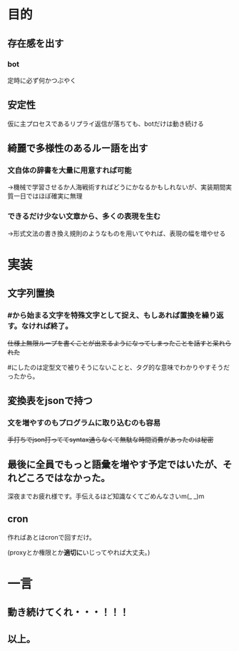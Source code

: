 # 目的

## 存在感を出す

### bot

   定時に必ず何かつぶやく

## 安定性

   仮に主プロセスであるリプライ返信が落ちても、botだけは動き続ける

## 綺麗で多様性のあるルー語を出す

###  文自体の辞書を大量に用意すれば可能

   →機械で学習させるか人海戦術すればどうにかなるかもしれないが、実装期間実質一日ではほぼ確実に無理

### できるだけ少ない文章から、多くの表現を生む

   →形式文法の書き換え規則のようなものを用いてやれば、表現の幅を増やせる

# 実装

## 文字列置換

### \#から始まる文字を特殊文字として捉え、もしあれば置換を繰り返す。なければ終了。

   ~~仕様上無限ループを書くことが出来るようになってしまったことを話すと呆れられた~~

   \#にしたのは定型文で被りそうにないことと、タグ的な意味でわかりやすそうだったから。

## 変換表をjsonで持つ

### 文を増やすのもプログラムに取り込むのも容易

   ~~手打ちでjson打っててsyntax通らなくて無駄な時間消費があったのは秘密~~

## 最後に全員でもっと語彙を増やす予定ではいたが、それどころではなかった。

   深夜までお疲れ様です。手伝えるほど知識なくてごめんなさいm(_ _)m

## cron
   作ればあとはcronで回すだけ。

   (proxyとか権限とか**適切に**いじってやれば大丈夫。)

# 一言

## **動き続けてくれ・・・！！！**
    
## 以上。
